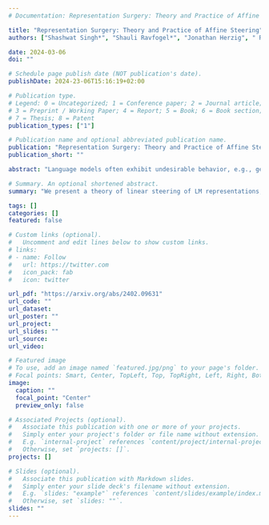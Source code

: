 ```yaml
---
# Documentation: Representation Surgery: Theory and Practice of Affine Steering

title: "Representation Surgery: Theory and Practice of Affine Steering"
authors: ["Shashwat Singh*", "Shauli Ravfogel*", "Jonathan Herzig", " Roee Aharoni", "Ryan Cotterell", "Ponnurangam Kumaraguru"]

date: 2024-03-06
doi: ""

# Schedule page publish date (NOT publication's date).
publishDate: 2024-23-06T15:16:19+02:00

# Publication type.
# Legend: 0 = Uncategorized; 1 = Conference paper; 2 = Journal article;
# 3 = Preprint / Working Paper; 4 = Report; 5 = Book; 6 = Book section;
# 7 = Thesis; 8 = Patent
publication_types: ["1"]

# Publication name and optional abbreviated publication name.
publication: "Representation Surgery: Theory and Practice of Affine Steering"
publication_short: ""

abstract: "Language models often exhibit undesirable behavior, e.g., generating toxic or gender-biased text. In the case of neural language models, an encoding of the undesirable behavior is often present in the model's representations. Thus, one natural (and common) approach to prevent the model from exhibiting undesirable behavior is to steer the model's representations in a manner that reduces the probability of it generating undesirable text. This paper investigates the formal and empirical properties of steering functions, i.e., transformation of the neural language model's representations that alter its behavior. First, we derive two optimal, in the least-squares sense, affine steering functions under different constraints. Our theory provides justification for existing approaches and offers a novel, improved steering approach. Second, we offer a series of experiments that demonstrate the empirical effectiveness of the methods in mitigating bias and reducing toxic generation."

# Summary. An optional shortened abstract.
summary: "We present a theory of linear steering of LM representations, and derive optimal steering intervenetions."

tags: []
categories: []
featured: false

# Custom links (optional).
#   Uncomment and edit lines below to show custom links.
# links:
# - name: Follow
#   url: https://twitter.com
#   icon_pack: fab
#   icon: twitter

url_pdf: "https://arxiv.org/abs/2402.09631"
url_code: ""
url_dataset:
url_poster: ""
url_project:
url_slides: ""
url_source:
url_video: 

# Featured image
# To use, add an image named `featured.jpg/png` to your page's folder.
# Focal points: Smart, Center, TopLeft, Top, TopRight, Left, Right, BottomLeft, Bottom, BottomRight.
image:
  caption: ""
  focal_point: "Center"
  preview_only: false

# Associated Projects (optional).
#   Associate this publication with one or more of your projects.
#   Simply enter your project's folder or file name without extension.
#   E.g. `internal-project` references `content/project/internal-project/index.md`.
#   Otherwise, set `projects: []`.
projects: []

# Slides (optional).
#   Associate this publication with Markdown slides.
#   Simply enter your slide deck's filename without extension.
#   E.g. `slides: "example"` references `content/slides/example/index.md`.
#   Otherwise, set `slides: ""`.
slides: ""
---
```


